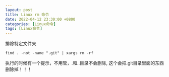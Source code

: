 ```yaml
---
layout: post
title: Linux rm 命令
date: 2022-04-12 23:30:00 +0800
categories: [Linux命令]
tags: [Linux命令]
---
```


排除特定文件夹

```
find . -not -name ".git" | xargs rm -rf 
```

执行的时候有一个提示，不用管，.和..目录不会删除, 这个会把.git目录里面的东西删除掉！！！